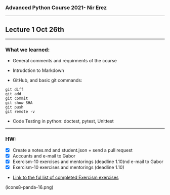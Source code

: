 
### Advanced Python Course 2021- Nir Erez
***
## Lecture 1 Oct 26th
***
### What we learned:

* General comments and requirments of the course
* Intrudction to Markdown

* GitHub, and basic git commands:

``` git status
git diff
git add
git commit
git show SHA
git push
git remote -v
```

* Code Testing in python: doctest, pytest, Unittest
***
### HW:

- [x] Create a notes.md and student.json + send a pull request 
- [x] Accounts and e-mail to Gabor 
- [x] Exercism-10 exercises and mentorings (deadline 1.10)nd e-mail to Gabor 
- [x] Exercism-10 exercises and mentorings (deadline 1.10)

* [Link to the ful list of completed Exercism exercises](Excercism.md)

(icons8-panda-16.png)


<!--
**nirer06/nirer06** is a ✨ _special_ ✨ repository because its `README.md` (this file) appears on your GitHub profile.

Here are some ideas to get you started:

- 🔭 I’m currently working on ...
- 🌱 I’m currently learning ...
- 👯 I’m looking to collaborate on ...
- 🤔 I’m looking for help with ...
- 💬 Ask me about ...
- 📫 How to reach me: ...
- 😄 Pronouns: ...
- ⚡ Fun fact: ...
-->
